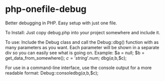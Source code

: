 # php-onefile-debug
Better debugging in PHP. Easy setup with just one file.

To Install: Just copy debug.php into your project somewhere and include it.

To use: Include the Debug class and call the Debug::dbg() function with as many parameters as you want. Each parameter will be shown in a separate div so you can easily see what is going on.
Example:
$a = null;
$b = get_data_from_somewhere();
$c = 'string'.$num;
dbg($a,$b,$c);

For use in a command-line interface, use the console output for a more readable format:
Debug::consoledbg($a,$b,$c);
